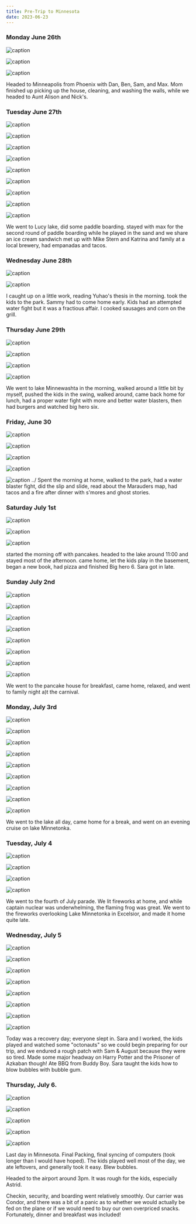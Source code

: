 ```yaml
---
title: Pre-Trip to Minnesota
date: 2023-06-23
---
```


<!-- ## Minnesota -->

### Monday June 26th

![caption](/images/travel/PXL_20230626_201001624.MP.jpg)

![caption](/images/travel/PXL_20230626_201005909.MP.jpg)

![caption](/images/travel/PXL_20230626_201013478.jpg)

Headed to Minneapolis from Phoenix with Dan, Ben, Sam, and Max.  Mom finished up picking up the house, cleaning, and washing the walls, while we headed to Aunt Alison and Nick's.

### Tuesday June 27th

![caption](/images/travel/PXL_20230627_123851879.jpg)

![caption](/images/travel/PXL_20230627_192757170.MP.jpg)

![caption](/images/travel/PXL_20230627_192809797.jpg)

![caption](/images/travel/PXL_20230627_195342823.jpg)

![caption](/images/travel/PXL_20230627_195838294.MP.jpg)

![caption](/images/travel/PXL_20230627_202151114.MP.jpg)

![caption](/images/travel/PXL_20230627_212358337.MP.jpg)

![caption](/images/travel/PXL_20230627_231953995.jpg)

![caption](/images/travel/PXL_20230627_232003085.jpg)

We went to Lucy lake, did some paddle boarding.  stayed with max for the second round of paddle boarding while he played in the sand and we share an ice cream sandwich  met up with Mike Stern and Katrina and family at a local brewery, had empanadas and tacos.

### Wednesday June 28th

![caption](/images/travel/PXL_20230628_002927536.MP.jpg)

![caption](/images/travel/PXL_20230628_041507364.jpg)

I caught up on a little work, reading Yuhao's thesis in the morning. took the kids to the park. Sammy had to come home early. Kids had an attempted water fight but it was a fractious affair.  I cooked sausages and corn on the grill.

### Thursday June 29th

![caption](/images/travel/PXL_20230629_151742499.jpg)

![caption](/images/travel/PXL_20230629_151753292.MP.jpg)

![caption](/images/travel/PXL_20230629_161227092.jpg)

![caption](/images/travel/PXL_20230629_200715705.jpg)

We went to lake Minnewashta in the morning, walked around a little bit by myself, pushed the kids in the swing, walked around, came back home for lunch, had a proper water fight with more and better water blasters, then had burgers and watched big hero six.

### Friday, June 30

![caption](/images/travel/PXL_20230630_001529081.MP.jpg)

![caption](/images/travel/PXL_20230630_001533948.jpg)

![caption](/images/travel/PXL_20230630_140255671.jpg)

![caption](/images/travel/PXL_20230630_184052954.jpg)

![caption](/images/travel/PXL_20230630_224202390.jpg)
../
Spent the morning at home, walked to the park, had a water blaster fight, did the slip and slide, read about the Marauders map, had tacos and a fire after dinner with s'mores and ghost stories.

### Saturday July 1st

![caption](/images/travel/PXL_20230701_015204927.jpg)

![caption](/images/travel/PXL_20230701_023824389.jpg)

![caption](/images/travel/IMG-20230701-WA0001.jpg)

started the morning off with pancakes. headed to the lake around 11:00 and stayed most of the afternoon.  came home, let the kids play in the basement, began a new book, had pizza and finished Big hero 6.  Sara got in late.

### Sunday July 2nd

![caption](/images/travel/PXL_20230702_213933518.jpg) 

![caption](/images/travel/PXL_20230702_214049797.jpg) 

![caption](/images/travel/PXL_20230702_215040320.jpg) 

![caption](/images/travel/PXL_20230702_215914908.jpg) 

![caption](/images/travel/PXL_20230702_220506646.PORTRAIT.jpg) 

![caption](/images/travel/PXL_20230702_221038179.MP.jpg) 

![caption](/images/travel/PXL_20230702_230138632.jpg) 

![caption](/images/travel/PXL_20230702_232805189.jpg)

We went to the pancake house for breakfast, came home, relaxed, and went to family night a)t the carnival.

### Monday, July 3rd

![caption](/images/travel/IMG-20230703-WA0011.jpg) 

![caption](/images/travel/IMG-20230703-WA0057.jpg) 

![caption](/images/travel/PXL_20230703_130139774.jpg) 

![caption](/images/travel/PXL_20230703_130154323.PORTRAIT.ORIGINAL.jpg) 

![caption](/images/travel/PXL_20230703_183922822.jpg)

![caption](/images/travel/PXL_20230704_010056582.PORTRAIT.jpg) 

![caption](/images/travel/PXL_20230704_010235437.PORTRAIT.jpg) 

![caption](/images/travel/PXL_20230704_010413244.PORTRAIT.jpg) 

![caption](/images/travel/PXL_20230704_010959872.PORTRAIT.jpg) 

We went to the lake all day, came home for a break, and went on an evening cruise on lake Minnetonka.

### Tuesday, July 4

![caption](/images/travel/PXL_20230704_194615223.jpg) 

![caption](/images/travel/PXL_20230704_212827207.MP.jpg)

![caption](/images/travel/PXL_20230705_011149990.MP.jpg) 

![caption](/images/travel/PXL_20230705_012008453.jpg) 

We went to the fourth of July parade.  We lit fireworks at home, and while captain nuclear was underwhelming, the flaming frog was great.  We went to the fireworks overlooking Lake Minnetonka in Excelsior, and made it home quite late.

### Wednesday, July 5


![caption](/images/travel/PXL_20230705_125159023.jpg) 

![caption](/images/travel/PXL_20230705_130103441.jpg) 

![caption](/images/travel/PXL_20230705_130417134.MP.jpg) 

![caption](/images/travel/PXL_20230705_142732761.jpg) 

![caption](/images/travel/PXL_20230705_212728393.MP.jpg) 

![caption](/images/travel/PXL_20230705_212755442.jpg) 

![caption](/images/travel/PXL_20230705_212806455.MP.jpg) 

![caption](/images/travel/PXL_20230705_214109125.jpg)

Today was a recovery day; everyone slept in.  Sara and I worked, the kids played and watched some "octonauts" so we could begin preparing for our trip, and we endured a rough patch with Sam & August because they were so tired.  Made some major headway on Harry Potter and the Prisoner of Azkaban though!  Ate BBQ from Buddy Boy.  Sara taught the kids how to blow bubbles with bubble gum.

### Thursday, July 6.  



![caption](/images/travel/PXL_20230706_122140319.jpg) 

![caption](/images/travel/PXL_20230706_190337681.jpg) 

![caption](/images/travel/PXL_20230706_190448199.jpg)

![caption](/images/travel/PXL_20230706_210211799.MP.jpg) 

![caption](/images/travel/PXL_20230706_205824641.jpg)


Last day in Minnesota.  Final Packing, final syncing of computers (took longer than I would have hoped).  The kids played well most of the day, we ate leftovers, and generally took it easy.  Blew bubbles.

Headed to the airport around 3pm.  It was rough for the kids, especially Astrid.  

Checkin, security, and boarding went relatively smoothly.  Our carrier was Condor, and there was a bit of a panic as to whether we would actually be fed on the plane or if we would need to buy our own overpriced snacks.  Fortunately, dinner and breakfast was included!


